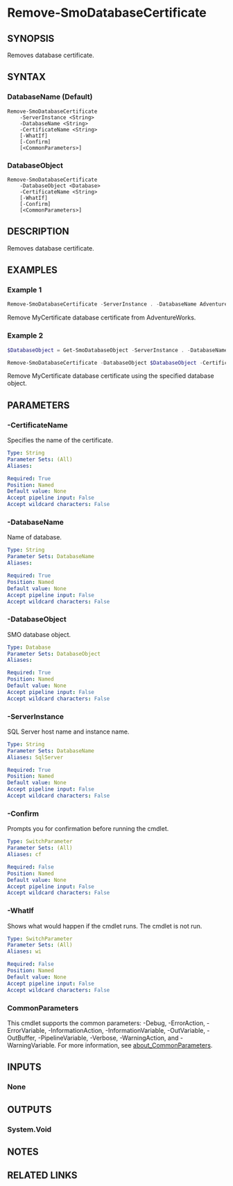 ﻿---
external help file: SqlServerTools-help.xml
Module Name: SqlServerTools
online version:
schema: 2.0.0
---

# Remove-SmoDatabaseCertificate

## SYNOPSIS
Removes database certificate.

## SYNTAX

### DatabaseName (Default)
```
Remove-SmoDatabaseCertificate
	-ServerInstance <String>
	-DatabaseName <String>
	-CertificateName <String>
	[-WhatIf]
	[-Confirm]
	[<CommonParameters>]
```

### DatabaseObject
```
Remove-SmoDatabaseCertificate
	-DatabaseObject <Database>
	-CertificateName <String>
	[-WhatIf]
	[-Confirm]
	[<CommonParameters>]
```

## DESCRIPTION
Removes database certificate.

## EXAMPLES

### Example 1
```powershell
Remove-SmoDatabaseCertificate -ServerInstance . -DatabaseName AdventureWorks -CertificateName MyCertificate
```

Remove MyCertificate database certificate from AdventureWorks.

### Example 2
```powershell
$DatabaseObject = Get-SmoDatabaseObject -ServerInstance . -DatabaseName AdventureWorks

Remove-SmoDatabaseCertificate -DatabaseObject $DatabaseObject -CertificateName MyCertificate
```

Remove MyCertificate database certificate using the specified database object.

## PARAMETERS

### -CertificateName
Specifies the name of the certificate.

```yaml
Type: String
Parameter Sets: (All)
Aliases:

Required: True
Position: Named
Default value: None
Accept pipeline input: False
Accept wildcard characters: False
```

### -DatabaseName
Name of database.

```yaml
Type: String
Parameter Sets: DatabaseName
Aliases:

Required: True
Position: Named
Default value: None
Accept pipeline input: False
Accept wildcard characters: False
```

### -DatabaseObject
SMO database object.

```yaml
Type: Database
Parameter Sets: DatabaseObject
Aliases:

Required: True
Position: Named
Default value: None
Accept pipeline input: False
Accept wildcard characters: False
```

### -ServerInstance
SQL Server host name and instance name.

```yaml
Type: String
Parameter Sets: DatabaseName
Aliases: SqlServer

Required: True
Position: Named
Default value: None
Accept pipeline input: False
Accept wildcard characters: False
```

### -Confirm
Prompts you for confirmation before running the cmdlet.

```yaml
Type: SwitchParameter
Parameter Sets: (All)
Aliases: cf

Required: False
Position: Named
Default value: None
Accept pipeline input: False
Accept wildcard characters: False
```

### -WhatIf
Shows what would happen if the cmdlet runs.
The cmdlet is not run.

```yaml
Type: SwitchParameter
Parameter Sets: (All)
Aliases: wi

Required: False
Position: Named
Default value: None
Accept pipeline input: False
Accept wildcard characters: False
```

### CommonParameters
This cmdlet supports the common parameters: -Debug, -ErrorAction, -ErrorVariable, -InformationAction, -InformationVariable, -OutVariable, -OutBuffer, -PipelineVariable, -Verbose, -WarningAction, and -WarningVariable. For more information, see [about_CommonParameters](http://go.microsoft.com/fwlink/?LinkID=113216).

## INPUTS

### None

## OUTPUTS

### System.Void

## NOTES

## RELATED LINKS
